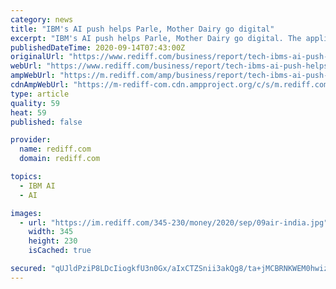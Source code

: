 ```yaml
---
category: news
title: "IBM's AI push helps Parle, Mother Dairy go digital"
excerpt: "IBM's AI push helps Parle, Mother Dairy go digital. The applications range from disaster recovery to predicting demand and understanding customer choices using artificial intelligence."
publishedDateTime: 2020-09-14T07:43:00Z
originalUrl: "https://www.rediff.com/business/report/tech-ibms-ai-push-helps-parle-mother-dairy-go-digital/20200914.htm"
webUrl: "https://www.rediff.com/business/report/tech-ibms-ai-push-helps-parle-mother-dairy-go-digital/20200914.htm"
ampWebUrl: "https://m.rediff.com/amp/business/report/tech-ibms-ai-push-helps-parle-mother-dairy-go-digital/20200914.htm"
cdnAmpWebUrl: "https://m-rediff-com.cdn.ampproject.org/c/s/m.rediff.com/amp/business/report/tech-ibms-ai-push-helps-parle-mother-dairy-go-digital/20200914.htm"
type: article
quality: 59
heat: 59
published: false

provider:
  name: rediff.com
  domain: rediff.com

topics:
  - IBM AI
  - AI

images:
  - url: "https://im.rediff.com/345-230/money/2020/sep/09air-india.jpg"
    width: 345
    height: 230
    isCached: true

secured: "qUJldPziP8LDcIiogkfU3n0Gx/aIxCTZSnii3akQg8/ta+jMCBRNKWEM0hwiz94iZrk4Na5fFzwD5YiAbkZoE12uLgtnWecOguD1dSSWxZGsepIK7OYS1zE4hKVFFnCayxCzF3WxecKezrOBGd2O3sLSfqWfh0uMe8vh1kKvzqKV1syMlrEiudhIZG2Tz44xnAXGn4PVNWnceL+H/HvsYzz9Sx8z+SgUazHK4C6cDvGmVAaPjwCXoa65qun120Cv3nUnLAOuljETspbIaBCX3Y10ol7sWekcpiNarXK4GBYAA4/yzI/WP1gihI++/+fa1rRIYG6lEQv4HgsdwYbLqn9Fepm876D3D+GIeS85MoE=;QP/WZJNm8v2lbvFNpJgLPA=="
---
```


